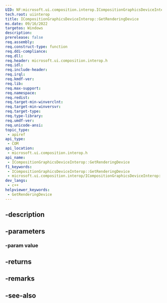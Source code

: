 ```yaml
---
UID: NF:microsoft.ui.composition.interop.ICompositionGraphicsDeviceInterop.GetRenderingDevice
tech.root: uiinterop
title: ICompositionGraphicsDeviceInterop::GetRenderingDevice
ms.date: 09/16/2022
targetos: Windows
description: 
prerelease: false
req.assembly: 
req.construct-type: function
req.ddi-compliance: 
req.dll: 
req.header: microsoft.ui.composition.interop.h
req.idl: 
req.include-header: 
req.irql: 
req.kmdf-ver: 
req.lib: 
req.max-support: 
req.namespace: 
req.redist: 
req.target-min-winverclnt: 
req.target-min-winversvr: 
req.target-type: 
req.type-library: 
req.umdf-ver: 
req.unicode-ansi: 
topic_type:
 - apiref
api_type:
 - COM
api_location:
 - microsoft.ui.composition.interop.h
api_name:
 - ICompositionGraphicsDeviceInterop::GetRenderingDevice
f1_keywords:
 - ICompositionGraphicsDeviceInterop::GetRenderingDevice
 - microsoft.ui.composition.interop/ICompositionGraphicsDeviceInterop::GetRenderingDevice
dev_langs:
 - c++
helpviewer_keywords:
 - GetRenderingDevice
---
```


## -description

## -parameters

### -param value

## -returns

## -remarks

## -see-also

